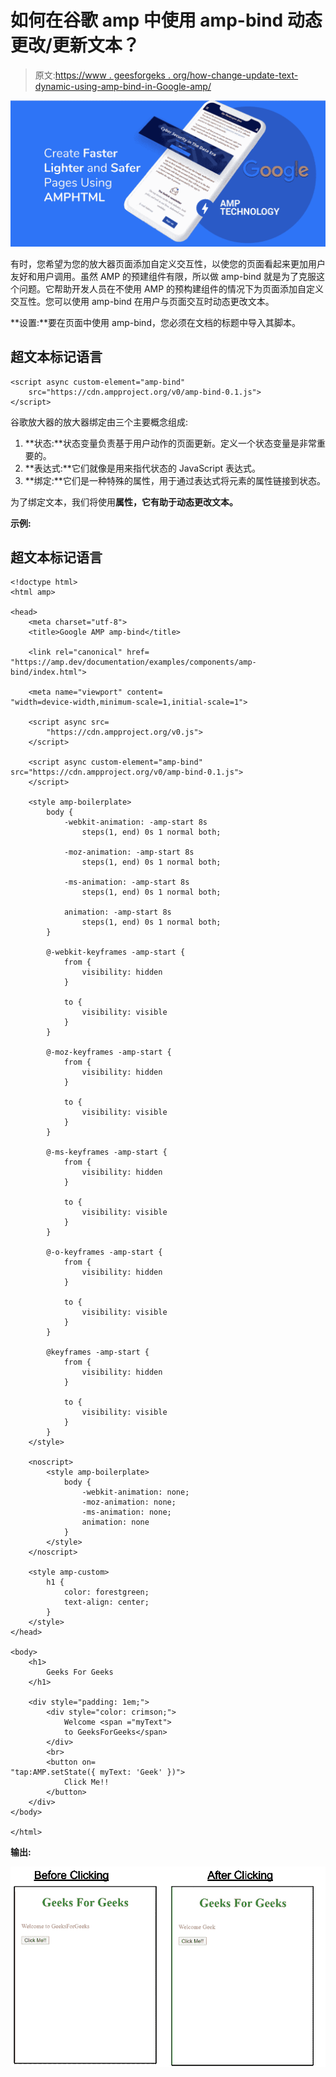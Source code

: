 # 如何在谷歌 amp 中使用 amp-bind 动态更改/更新文本？

> 原文:[https://www . geesforgeks . org/how-change-update-text-dynamic-using-amp-bind-in-Google-amp/](https://www.geeksforgeeks.org/how-to-change-update-text-dynamically-using-amp-bind-in-google-amp/)

![](img/911091c569b094b6e54a226311a9df7b.png)

有时，您希望为您的放大器页面添加自定义交互性，以使您的页面看起来更加用户友好和用户调用。虽然 AMP 的预建组件有限，所以做 amp-bind 就是为了克服这个问题。它帮助开发人员在不使用 AMP 的预构建组件的情况下为页面添加自定义交互性。您可以使用 amp-bind 在用户与页面交互时动态更改文本。

**设置:**要在页面中使用 amp-bind，您必须在文档的标题中导入其脚本。

## 超文本标记语言

```
<script async custom-element="amp-bind"
    src="https://cdn.ampproject.org/v0/amp-bind-0.1.js">
</script>
```

谷歌放大器的放大器绑定由三个主要概念组成:

1.  **状态:**状态变量负责基于用户动作的页面更新。定义一个状态变量是非常重要的。
2.  **表达式:**它们就像是用来指代状态的 JavaScript 表达式。
3.  **绑定:**它们是一种特殊的属性，用于通过表达式将元素的属性链接到状态。

为了绑定文本，我们将使用**属性，它有助于动态更改文本。**

****示例:****

## **超文本标记语言**

```
<!doctype html>
<html amp>

<head>
    <meta charset="utf-8">
    <title>Google AMP amp-bind</title>

    <link rel="canonical" href=
"https://amp.dev/documentation/examples/components/amp-bind/index.html">

    <meta name="viewport" content=
"width=device-width,minimum-scale=1,initial-scale=1">

    <script async src=
        "https://cdn.ampproject.org/v0.js">
    </script>

    <script async custom-element="amp-bind"
src="https://cdn.ampproject.org/v0/amp-bind-0.1.js">
    </script>

    <style amp-boilerplate>
        body {
            -webkit-animation: -amp-start 8s
                steps(1, end) 0s 1 normal both;

            -moz-animation: -amp-start 8s
                steps(1, end) 0s 1 normal both;

            -ms-animation: -amp-start 8s
                steps(1, end) 0s 1 normal both;

            animation: -amp-start 8s
                steps(1, end) 0s 1 normal both;
        }

        @-webkit-keyframes -amp-start {
            from {
                visibility: hidden
            }

            to {
                visibility: visible
            }
        }

        @-moz-keyframes -amp-start {
            from {
                visibility: hidden
            }

            to {
                visibility: visible
            }
        }

        @-ms-keyframes -amp-start {
            from {
                visibility: hidden
            }

            to {
                visibility: visible
            }
        }

        @-o-keyframes -amp-start {
            from {
                visibility: hidden
            }

            to {
                visibility: visible
            }
        }

        @keyframes -amp-start {
            from {
                visibility: hidden
            }

            to {
                visibility: visible
            }
        }
    </style>

    <noscript>
        <style amp-boilerplate>
            body {
                -webkit-animation: none;
                -moz-animation: none;
                -ms-animation: none;
                animation: none
            }
        </style>
    </noscript>

    <style amp-custom>
        h1 {
            color: forestgreen;
            text-align: center;
        }
    </style>
</head>

<body>
    <h1>
        Geeks For Geeks
    </h1>

    <div style="padding: 1em;">
        <div style="color: crimson;">
            Welcome <span ="myText">
            to GeeksForGeeks</span>
        </div>
        <br>
        <button on=
"tap:AMP.setState({ myText: 'Geek' })">
            Click Me!!
        </button>
    </div>
</body>

</html>
```

****输出:****

**![](img/ec28775b6d4a2a05c0cb6a3f4febf0ec.png)**
